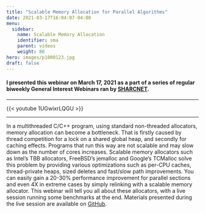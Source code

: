 ```yaml
---
title: "Scalable Memory Allocation for Parallel Algorithms"
date: 2021-03-17T16:04:07-04:00
menu:
  sidebar:
    name: Scalable Memory Allocation
    identifier: sma
    parent: videos
    weight: 80
hero: images/p1000123.jpg
draft: false
---
```

#### I presented this webinar on March 17, 2021 as a part of a series of regular biweekly General Interest Webinars ran by [SHARCNET](https://sharcnet.ca).
---
{{< youtube 1UGwixrLQGU >}}

---
In a multithreaded C/C++ program, using standard non-threaded allocators, memory allocation can become a bottleneck. That is firstly caused by thread competition for a lock on a shared global heap, and secondly for caching effects. Programs that run this way are not scalable and may slow down as the number of cores increases. Scalable memory allocators such as Intel’s TBB allocators, FreeBSD’s jemalloc and Google’s TCMalloc solve this problem by providing various optimizations such as per-CPU caches, thread-private heaps, sized deletes and fast/slow path improvements. You can easily gain a 20-30% performance improvement for parallel sections and even 4X in extreme cases by simply relinking with a scalable memory allocator. This webinar will tell you all about these allocators, with a live session running some benchmarks at the end. Materials presented during the live session are available on [GitHub](https://github.com/arminms/scalable_allocators).